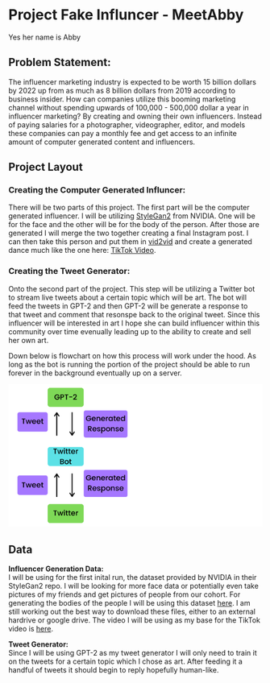 # **Project Fake Influncer - MeetAbby**
Yes her name is Abby


## **Problem Statement:**

The influencer marketing industry is expected to be worth 15 billion dollars by 2022 up from as much as 8 billion dollars from 2019 according to business insider. How can companies utilize this booming marketing channel without spending upwards of 100,000 - 500,000 dollar a year in influencer marketing? By creating and owning their own influencers. Instead of paying salaries for a photographer, videographer, editor, and models these companies can pay a monthly fee and get access to an infinite amount of computer generated content and influencers.  


## **Project Layout**

### Creating the Computer Generated Influncer: 
There will be two parts of this project. The first part will be the computer generated influencer. I will be utilizing [StyleGan2](https://github.com/NVlabs/stylegan2) from NVIDIA. One will be for the face and the other will be for the body of the person. After those are generated I will merge the two together creating a final Instagram post. I can then take this person and put them in [vid2vid](https://github.com/NVIDIA/vid2vid) and create a generated dance much like the one here: [TikTok Video](https://vm.tiktok.com/ZMJD8tqGu/).
  

### Creating the Tweet Generator:
Onto the second part of the project. This step will be utilizing a Twitter bot to stream live tweets about a certain topic which will be art. The bot will feed the tweets in GPT-2 and then GPT-2 will be generate a response to that tweet and comment that resonspe back to the original tweet. Since this influencer will be interested in art I hope she can build influencer within this community over time evenually leading up to the ability to create and sell her own art.

Down below is flowchart on how this process will work under the hood. As long as the bot is running the portion of the project should be able to run forever in the background eventually up on a server.
    
![](./assets/02_tweet_generator_02.png) 

## **Data**

**Influencer Generation Data:**  
I will be using for the first inital run, the dataset provided by NVIDIA in their StyleGan2 repo. I will be looking for more face data or potentially even take pictures of my friends and get pictures of people from our cohort. For generating the bodies of the people I will be using this dataset [here](https://www.robots.ox.ac.uk/~vgg/data/pose/index.html#downloadlink). I am still working out the best way to download these files, either to an external hardrive or google drive. The video I will be using as my base for the TikTok video is [here](https://vm.tiktok.com/ZMJD8tqGu/).


**Tweet Generator:**  
Since I will be using GPT-2 as my tweet generator I will only need to train it on the tweets for a certain topic which I chose as art. After feeding it a handful of tweets it should begin to reply hopefully human-like.